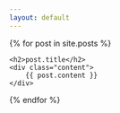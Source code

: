 ```yaml
---
layout: default
---
```


{% for post in site.posts %}

    <h2>post.title</h2>
    <div class="content">
        {{ post.content }}
    </div>

{% endfor %}
